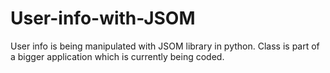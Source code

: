 # User-info-with-JSOM
User info is being manipulated with JSOM library in python. Class is part of a bigger application which is currently being coded. 
